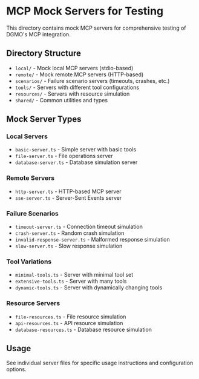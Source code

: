 # MCP Mock Servers for Testing

This directory contains mock MCP servers for comprehensive testing of DGMO's MCP integration.

## Directory Structure

- `local/` - Mock local MCP servers (stdio-based)
- `remote/` - Mock remote MCP servers (HTTP-based)
- `scenarios/` - Failure scenario servers (timeouts, crashes, etc.)
- `tools/` - Servers with different tool configurations
- `resources/` - Servers with resource simulation
- `shared/` - Common utilities and types

## Mock Server Types

### Local Servers

- `basic-server.ts` - Simple server with basic tools
- `file-server.ts` - File operations server
- `database-server.ts` - Database simulation server

### Remote Servers

- `http-server.ts` - HTTP-based MCP server
- `sse-server.ts` - Server-Sent Events server

### Failure Scenarios

- `timeout-server.ts` - Connection timeout simulation
- `crash-server.ts` - Random crash simulation
- `invalid-response-server.ts` - Malformed response simulation
- `slow-server.ts` - Slow response simulation

### Tool Variations

- `minimal-tools.ts` - Server with minimal tool set
- `extensive-tools.ts` - Server with many tools
- `dynamic-tools.ts` - Server with dynamically changing tools

### Resource Servers

- `file-resources.ts` - File resource simulation
- `api-resources.ts` - API resource simulation
- `database-resources.ts` - Database resource simulation

## Usage

See individual server files for specific usage instructions and configuration options.
